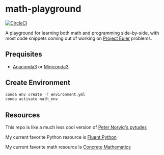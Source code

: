 # math-playground

[![CircleCI](https://circleci.com/gh/kylekizirian/math-playground.svg?style=svg)](https://circleci.com/gh/kylekizirian/math-playground)

A playground for learning both math and programming side-by-side, with most
code snippets coming out of working on
[Project Euler](https://projecteuler.net/) problems.

## Prequisites

- [Anaconda3](https://www.anaconda.com/download/#macos) or
[Miniconda3](https://conda.io/miniconda.html)

## Create Environment

```bash
conda env create -f environment.yml
conda activate math_env
```

## Resources

This repo is like a much less cool version of 
[Peter Norvig's pytudes](https://github.com/norvig/pytudes)

My current favorite Python resource is
[Fluent Python](https://www.amazon.com/Fluent-Python-Concise-Effective-Programming/dp/1491946008)

My current favorite math resource is
[Concrete Mathematics](https://www.amazon.com/Concrete-Mathematics-Foundation-Computer-Science/dp/0201558025)